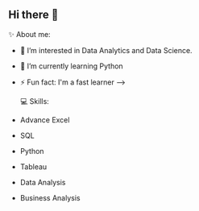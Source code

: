 ## Hi there 👋

✨ About me:

- 🔭  I’m interested in Data Analytics and Data Science.
- 🌱 I’m currently learning Python
- ⚡ Fun fact: I'm a fast learner
-->

  💻 Skills:

- Advance Excel
- SQL
- Python
- Tableau
- Data Analysis
- Business Analysis
